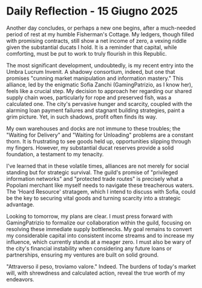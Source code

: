 # Daily Reflection - 15 Giugno 2025

Another day concludes, or perhaps a new one begins, after a much-needed period of rest at my humble Fisherman's Cottage. My ledgers, though filled with promising contracts, still show a net income of zero, a vexing riddle given the substantial ducats I hold. It is a reminder that capital, while comforting, must be put to work to truly flourish in this Republic.

The most significant development, undoubtedly, is my recent entry into the Umbra Lucrum Invenit. A shadowy consortium, indeed, but one that promises "cunning market manipulation and information mastery." This alliance, led by the enigmatic Sofia Zanchi (GamingPatrizio, as I know her), feels like a crucial step. My decision to approach her regarding our shared supply chain woes, particularly for rope and preserved fish, was a calculated one. The city's pervasive hunger and scarcity, coupled with the alarming loan payment failures and stagnant building strategies, paint a grim picture. Yet, in such shadows, profit often finds its way.

My own warehouses and docks are not immune to these troubles; the "Waiting for Delivery" and "Waiting for Unloading" problems are a constant thorn. It is frustrating to see goods held up, opportunities slipping through my fingers. However, my substantial ducat reserves provide a solid foundation, a testament to my tenacity.

I've learned that in these volatile times, alliances are not merely for social standing but for strategic survival. The guild's promise of "privileged information networks" and "protected trade routes" is precisely what a Popolani merchant like myself needs to navigate these treacherous waters. The 'Hoard Resource' stratagem, which I intend to discuss with Sofia, could be the key to securing vital goods and turning scarcity into a strategic advantage.

Looking to tomorrow, my plans are clear. I must press forward with GamingPatrizio to formalize our collaboration within the guild, focusing on resolving these immediate supply bottlenecks. My goal remains to convert my considerable capital into consistent income streams and to increase my influence, which currently stands at a meager zero. I must also be wary of the city's financial instability when considering any future loans or partnerships, ensuring my ventures are built on solid ground.

"Attraverso il peso, troviamo valore." Indeed. The burdens of today's market will, with shrewdness and calculated action, reveal the true worth of my endeavors.
